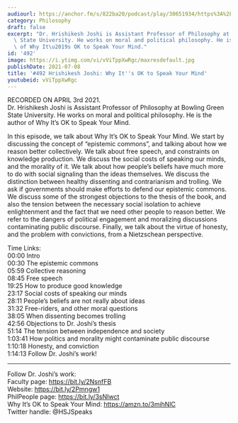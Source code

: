```yaml
---
audiourl: https://anchor.fm/s/822ba20/podcast/play/30651934/https%3A%2F%2Fd3ctxlq1ktw2nl.cloudfront.net%2Fstaging%2F2021-3-3%2F25d351a0-d1eb-07ea-ee63-e01c6977d4d1.m4a
category: Philosophy
draft: false
excerpt: "Dr. Hrishikesh Joshi is Assistant Professor of Philosophy at Bowling Green\
  \ State University. He works on moral and political philosophy. He is the author\
  \ of Why It\u2019s OK to Speak Your Mind."
id: '492'
image: https://i.ytimg.com/vi/vViTppXwRgc/maxresdefault.jpg
publishDate: 2021-07-08
title: '#492 Hrishikesh Joshi: Why It''s OK to Speak Your Mind'
youtubeid: vViTppXwRgc
---
```

<div class="timelinks">

RECORDED ON APRIL 3rd 2021.  
Dr. Hrishikesh Joshi is Assistant Professor of Philosophy at Bowling Green State University. He works on moral and political philosophy. He is the author of Why It’s OK to Speak Your Mind.

In this episode, we talk about Why It’s OK to Speak Your Mind.  We start by discussing the concept of “epistemic commons”, and talking about how we reason better collectively. We talk about free speech, and constraints on knowledge production. We discuss the social costs of speaking our minds, and the morality of it. We talk about how people’s beliefs have much more to do with social signaling than the ideas themselves. We discuss the distinction between healthy dissenting and contrarianism and trolling. We ask if governments should make efforts to defend our epistemic commons. We discuss some of the strongest objections to the thesis of the book, and also the tension between the necessary social isolation to achieve enlightenment and the fact that we need other people to reason better. We refer to the dangers of political engagement and moralizing discussions contaminating public discourse. Finally, we talk about the virtue of honesty, and the problem with convictions, from a Nietzschean perspective.

Time Links:  
<time>00:00</time> Intro  
<time>00:30</time> The epistemic commons  
<time>05:59</time> Collective reasoning  
<time>08:45</time> Free speech  
<time>19:25</time> How to produce good knowledge  
<time>23:17</time> Social costs of speaking our minds  
<time>28:11</time> People’s beliefs are not really about ideas  
<time>31:32</time> Free-riders, and other moral questions  
<time>38:05</time> When dissenting becomes trolling  
<time>42:56</time> Objections to Dr. Joshi’s thesis   
<time>51:14</time> The tension between independence and society  
<time>1:03:41</time> How politics and morality might contaminate public discourse  
<time>1:10:18</time> Honesty, and conviction  
<time>1:14:13</time> Follow Dr. Joshi’s work!

---

Follow Dr. Joshi’s work:  
Faculty page: https://bit.ly/2NsnfFB  
Website: https://bit.ly/2Pmngw1  
PhilPeople page: https://bit.ly/3sNIwct  
Why It’s OK to Speak Your Mind: https://amzn.to/3mihNlC  
Twitter handle: @HSJSpeaks
</div>

